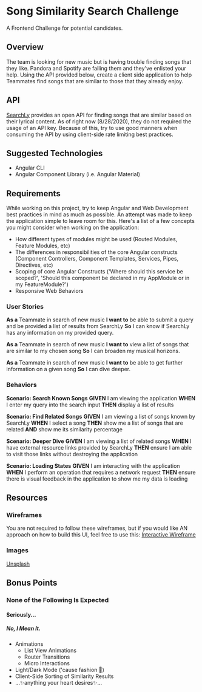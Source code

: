 # Song Similarity Search Challenge
A Frontend Challenge for potential candidates.

## Overview
The team is looking for new music but is having trouble finding songs that they like. Pandora and Spotify are failing them and they've enlisted your help. Using the API provided below, create a client side application to help Teammates find songs that are similar to those that they already enjoy.

## API
[SearchLy](https://searchly.asuarez.dev/docs/v1) provides an open API for finding songs that are similar based on their lyrical content. As of right now (8/28/2020), they do not required the usage of an API key. Because of this, try to use good manners when consuming the API by using client-side rate limiting best practices.

## Suggested Technologies
* Angular CLI
* Angular Component Library (i.e. Angular Material)

## Requirements
While working on this project, try to keep Angular and Web Development best practices in mind as much as possible. An attempt was made to keep the application simple to leave room for this. Here's a list of a few concepts you might consider when working on the application: 
* How different types of modules might be used (Routed Modules, Feature Modules, etc)
* The differences in responsibilities of the core Angular constructs (Component Controllers, Component Templates, Services, Pipes, Directives, etc)
* Scoping of core Angular Constructs ('Where should this service be scoped?', 'Should this component be declared in my AppModule or in my FeatureModule?')
* Responsive Web Behaviors

### User Stories
**As a** Teammate in search of new music
**I want to** be able to submit a query and be provided a list of results from SearchLy
**So** I can know if SearchLy has any information on my provided query.

**As a** Teammate in search of new music
**I want to** view a list of songs that are similar to my chosen song 
**So** I can broaden my musical horizons.

**As a** Teammate in search of new music
**I want to** be able to get further information on a given song
**So** I can dive deeper.

### Behaviors
**Scenario: Search Known Songs**
**GIVEN** I am viewing the application
**WHEN** I enter my query into the search input
**THEN** display a list of results

**Scenario: Find Related Songs**
**GIVEN** I am viewing a list of songs known by SearchLy
**WHEN** I select a song
**THEN** show me a list of songs that are related
**AND** show me its similarity percentage

**Scenario: Deeper Dive**
**GIVEN** I am viewing a list of related songs
**WHEN** I have external resource links provided by SearchLy
**THEN** ensure I am able to visit those links without destroying the application

**Scenario: Loading States**
**GIVEN** I am interacting with the application
**WHEN** I perform an operation that requires a network request
**THEN** ensure there is visual feedback in the application to show me my data is loading

## Resources
### Wireframes
You are not required to follow these wireframes, but if you would like AN approach on how to build this UI, feel free to use this:
[Interactive Wireframe](https://www.figma.com/file/LSoza6gcKmeGMld9nQgDSg/SearchLy-Wireframes?node-id=0%3A1)

### Images
[Unsplash](https://unsplash.com/)

## Bonus Points
### None of the Following Is Expected
#### Seriously...
##### No, I Mean It.
* Animations
  * List View Animations
  * Router Transitions
  * Micro Interactions
* Light/Dark Mode ('cause fashion 💅)
* Client-Side Sorting of Similarity Results
* ...✨anything your heart desires✨...

